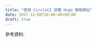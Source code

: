 ```yaml
---
title: "使用 CircleCI 部署 Hugo 靜態網站"
date: 2017-12-08T16:00:48+08:00
draft: true
---
```


參考資料:

[felicianotech-docker(git)]: https://github.com/felicianotech/docker-hugo
[deploy_guide_circleCI_post]: https://circleci.com/blog/build-test-deploy-hugo-sites/
[additional_circleCI_post]: https://circleci.com/blog/circleci-hacks-reuse-yaml-in-your-circleci-config-with-yaml/

